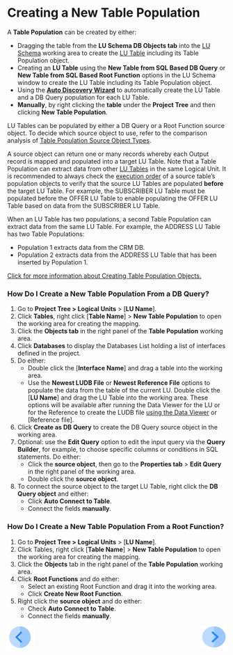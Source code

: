 # Creating a New Table Population

A **Table Population** can be created by either:
*	Dragging the table from the **LU Schema DB Objects tab** into the [LU Schema](/articles/03_logical_units/03_LU_schema_window.md) working area to create the [LU Table](/articles/06_LU_tables/01_LU_tables_overview.md) including its Table Population object.
*	Creating an **LU Table** using the **New Table from SQL Based DB Query** or **New Table from SQL Based Root Function** options  in the LU Schema window to create the LU Table including its Table Population object.
*	Using the [**Auto Discovery Wizard**](/articles/03_logical_units/06_auto_discovery_wizard.md) to  automatically create the LU Table and a DB Query population for each LU Table.
*	**Manually**, by right clicking the **table** under the **Project Tree** and then clicking **New Table Population**. 

LU Tables can be populated by either a DB Query or a Root Function source object. To decide which source object to use, refer to the comparison analysis of [Table Population Source Object Types](/articles/07_table_population/02_source_object_types.md).

A source object can return one or many records whereby each Output record is mapped and populated into a target LU Table. 
Note that a Table Population can extract data from other [LU Tables](/articles/06_LU_tables/01_LU_tables_overview.md) in the same Logical Unit. It is recommended to always check the [execution order](/articles/07_table_population/13_LU_table_population_execution_order.md) of a source table’s population objects to verify that the source LU Tables are populated **before** the target LU Table. For example, the SUBSCRIBER LU Table must be populated before the OFFER LU Table to enable populating the OFFER LU Table based on data from the SUBSCRIBER LU Table.

When an LU Table has two populations, a second Table Population can extract data from the same LU Table. For example, the ADDRESS LU Table has two Table Populations:
*	Population 1 extracts data from the CRM DB.
*	Population 2 extracts data from the ADDRESS LU Table that has been inserted by Population 1.

[Click for more information about Creating Table Population Objects.](/articles/07_table_population/03_creating_a_new_table_population.md)

### How Do I Create a New Table Population From a DB Query? 

1.	Go to **Project Tree > Logical Units** > [**LU Name**].
2.	Click **Tables**, right click [**Table Name**] > **New Table Population** to open the working area for creating the mapping.
3.	Click the **Objects tab** in the right panel of the **Table Population** working area.
4.	Click **Databases** to display the Databases List holding a list of interfaces defined in the project. 
5.	Do either: 
    *	Double click the [**Interface Name**] and drag a table into the working area.
    *	Use the **Newest LUDB File** or **Newest Reference File** options to populate the data from the table of the current LU. Double click the [**LU Name**] and drag the LU Table into the working area. These options will be available after running the Data Viewer for the LU or for the Reference to create the LUDB file [using the Data Viewer](/articles/13_LUDB_viewer_and_studio_debug_capabilities/01_data_viewer.md) or [Reference file]. 
6.	Click **Create as DB Query** to create the DB Query source object in the working area. 
7.	Optional: use the **Edit Query** option to edit the input query via the **Query Builder**, for example, to choose specific columns or conditions in SQL statements. Do either:
    *	Click the **source object**, then go to the **Properties tab** > **Edit Query** in the right panel of the working area.
    *	Double click the **source object**.
8.	To connect the source object to the target LU Table, right click the **DB Query object** and either:
    *	Click **Auto Connect to Table**.
    *	Connect the fields **manually**.

### How Do I Create a New Table Population From a Root Function? 

1.	Go to **Project Tree > Logical Units** > [**LU Name**].
2.	Click Tables, right click [**Table Name**] > **New Table Population** to open the working area for creating the mapping.
3.	Click the **Objects** tab in the right panel of the **Table Population** working area.
4.	Click **Root Functions** and do either:
    * Select an existing Root Function and drag it into the working area. 
    * Click **Create New Root Function**.
5.	Right click the **source object** and do either:
    * Check **Auto Connect to Table**.
    * Connect the fields **manually**.
   
[![Previous](/articles/images/Previous.png)](/articles/07_table_population/02_source_object_types.md)[<img align="right" width="60" height="54" src="/articles/images/Next.png">](/articles/07_table_population/04_table_population_properties_tab.md)

